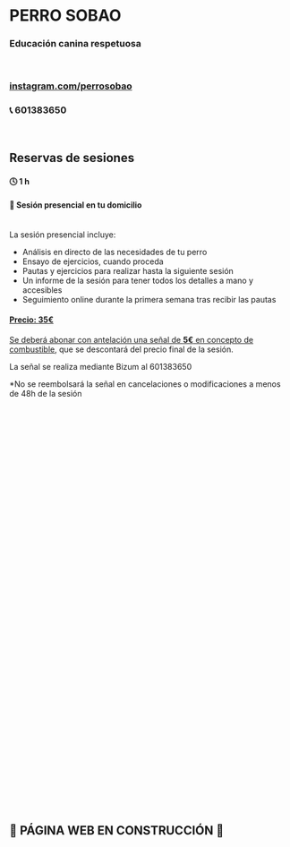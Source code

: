 # PERRO SOBAO
### Educación canina respetuosa

<br/>

### [instagram.com/perrosobao](https://instagram.com/perrosobao)
### 📞 601383650

<br/>

## Reservas de sesiones

#### 🕓 1 h
#### 📍 Sesión presencial en tu domicilio

<br/>
La sesión presencial incluye:

- Análisis en directo de las necesidades de tu perro
- Ensayo de ejercicios, cuando proceda
- Pautas y ejercicios para realizar hasta la siguiente sesión
- Un informe de la sesión para tener todos los detalles a mano y accesibles
- Seguimiento online durante la primera semana tras recibir las pautas

#### <ins>Precio: **35€**</ins>

<ins>Se deberá abonar con antelación una señal de **5€** en concepto de combustible</ins>, que se descontará del precio final de la sesión.

La señal se realiza mediante Bizum al 601383650


*No se reembolsará la señal en cancelaciones o modificaciones a menos de 48h de la sesión

<!-- Principio del widget integrado de Calendly -->
<div class="calendly-inline-widget" data-url="https://calendly.com/perrosobao/presencial?hide_event_type_details=1" style="min-width:320px;height:700px;"></div>
<script type="text/javascript" src="https://assets.calendly.com/assets/external/widget.js" async></script>
<!-- Final del widget integrado de Calendly -->

<br/>

## 🔨 PÁGINA WEB EN CONSTRUCCIÓN 🔨
